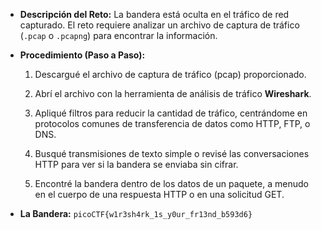 - **Descripción del Reto:** La bandera está oculta en el tráfico de red capturado. El reto requiere analizar un archivo de captura de tráfico (`.pcap` o `.pcapng`) para encontrar la información.
    
- **Procedimiento (Paso a Paso):**
    
    1. Descargué el archivo de captura de tráfico (pcap) proporcionado.
        
    2. Abrí el archivo con la herramienta de análisis de tráfico **Wireshark**.
        
    3. Apliqué filtros para reducir la cantidad de tráfico, centrándome en protocolos comunes de transferencia de datos como HTTP, FTP, o DNS.
        
    4. Busqué transmisiones de texto simple o revisé las conversaciones HTTP para ver si la bandera se enviaba sin cifrar.
        
    5. Encontré la bandera dentro de los datos de un paquete, a menudo en el cuerpo de una respuesta HTTP o en una solicitud GET.
        
- **La Bandera:** `picoCTF{w1r3sh4rk_1s_y0ur_fr13nd_b593d6}`